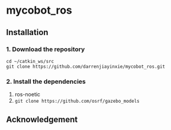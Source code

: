 # mycobot_ros

## Installation
### 1. Download the repository
`cd ~/catkin_ws/src`<br>
`git clone https://github.com/darrenjiayinxie/mycobot_ros.git`
### 2. Install the dependencies
1. ros-noetic
2. `git clone https://github.com/osrf/gazebo_models`

## Acknowledgement

